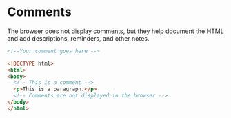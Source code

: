 # Comments

The browser does not display comments, but they help document the HTML and add descriptions, reminders, and other notes.

```html
<!--Your comment goes here -->

<!DOCTYPE html>
<html>
<body>
  <!-- This is a comment -->
  <p>This is a paragraph.</p>
  <!-- Comments are not displayed in the browser -->
</body>
</html>
```